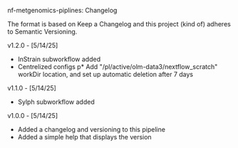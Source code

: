 nf-metgenomics-piplines: Changelog

The format is based on Keep a Changelog and this project (kind of) adheres to Semantic Versioning.

v1.2.0 - [5/14/25]
* InStrain subworkflow added
* Centrelized configs
p* Add "/pl/active/olm-data3/nextflow_scratch" workDir location, and set up automatic deletion after 7 days

v1.1.0 - [5/14/25]
* Sylph subworkflow added

v1.0.0 - [5/14/25]
* Added a changelog and versioning to this pipeline
* Added a simple help that displays the version